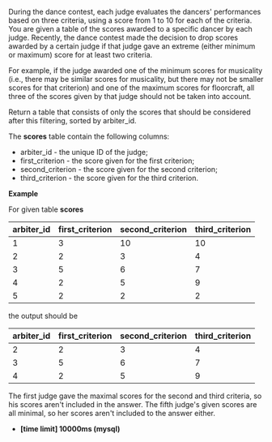 During the dance contest, each judge evaluates the dancers' performances based on three criteria, using a score from 1 to 10 for each of the criteria. You are given a table of the scores awarded to a specific dancer by each judge. Recently, the dance contest made the decision to drop scores awarded by a certain judge if that judge gave an extreme (either minimum or maximum) score for at least two criteria.

For example, if the judge awarded one of the minimum scores for musicality (i.e., there may be similar scores for musicality, but there may not be smaller scores for that criterion) and one of the maximum scores for floorcraft, all three of the scores given by that judge should not be taken into account.

Return a table that consists of only the scores that should be considered after this filtering, sorted by arbiter_id.

The __scores__ table contain the following columns:

* arbiter_id - the unique ID of the judge;
* first_criterion - the score given for the first criterion;
*  second_criterion - the score given for the second criterion;
* third_criterion - the score given for the third criterion.

__Example__

For given table __scores__

|arbiter_id	|first_criterion|	second_criterion|	third_criterion|
|---|---|---|---|
|1|	3	|10|	10|
|2|	2	|3|	4|
|3|	5	|6|	7|
|4|	2	|5|	9|
|5|	2	|2|	2|

the output should be

|arbiter_id|	first_criterion	|second_criterion	|third_criterion|
|---|---|---|---|
|2|	2	|3|	4|
|3|	5	|6|	7|
|4|	2	|5|	9|

The first judge gave the maximal scores for the second and third criteria, so his scores aren't included in the answer. The fifth judge's given scores are all minimal, so her scores aren't included to the answer either.

* __[time limit] 10000ms (mysql)__
